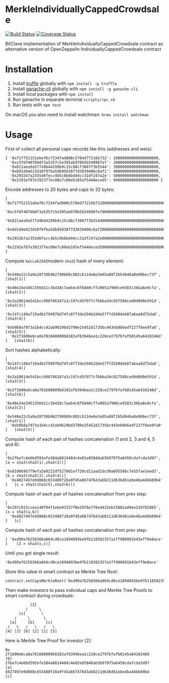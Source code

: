 # MerkleIndividuallyCappedCrowdsale

[![Build Status](https://travis-ci.org/bitclave/MerkleIndividuallyCappedCrowdsale.svg?branch=master)](https://travis-ci.org/bitclave/MerkleIndividuallyCappedCrowdsale)
[![Coverage Status](https://coveralls.io/repos/github/bitclave/MerkleIndividuallyCappedCrowdsale/badge.svg)](https://coveralls.io/github/bitclave/MerkleIndividuallyCappedCrowdsale)

BitClave implementation of MerkleIndividuallyCappedCrowdsale contract as alternative version of OpenZeppelin IndividuallyCappedCrowdsale contract

# Installation

1. Install [truffle](http://truffleframework.com) globally with `npm install -g truffle`
2. Install [ganache-cli](https://github.com/trufflesuite/ganache-cli) globally with `npm install -g ganache-cli`
3. Install local packages with `npm install`
4. Run ganache in separate terminal `scripts/rpc.sh`
5. Run tests with `npm test`

On macOS you also need to install watchman: `brew install watchman`

# Usage

First of collect all personal caps records like this (addresses and weis):
```
{ '0xf17f52151ebef6c7334fad080c5704d77216b732': 10000000000000000000,
  '0xc5fdf4076b8f3a5357c5e395ab970b5b54098fef': 20000000000000000000,
  '0x821aea9a577a9b44299b9c15c88cf3087f3b5544': 30000000000000000000,
  '0x0d1d4e623d10f9fba5db95830f7d3839406c6af2': 40000000000000000000,
  '0x2932b7a2355d6fecc4b5c0b6bd44cc31df247a2e': 50000000000000000000,
  '0x2191ef87e392377ec08e7c08eb105ef5448eced5': 60000000000000000000 }
```

Encode addresses to 20 bytes and caps to 32 bytes:
```
[ '0xf17f52151ebef6c7334fad080c5704d77216b7320000000000000000000000000000000000000000000000008ac7230489e80000',
  '0xc5fdf4076b8f3a5357c5e395ab970b5b54098fef000000000000000000000000000000000000000000000001158e460913d00000',
  '0x821aea9a577a9b44299b9c15c88cf3087f3b5544000000000000000000000000000000000000000000000001a055690d9db80000',
  '0x0d1d4e623d10f9fba5db95830f7d3839406c6af20000000000000000000000000000000000000000000000022b1c8c1227a00000',
  '0x2932b7a2355d6fecc4b5c0b6bd44cc31df247a2e000000000000000000000000000000000000000000000002b5e3af16b1880000',
  '0x2191ef87e392377ec08e7c08eb105ef5448eced500000000000000000000000000000000000000000000000340aad21b3b700000' ]
```

Compute `keccak256`(modern `sha3`) hash of every element:
```
[ '0x548e22c5a9a20739b962798b09c802cb114e6e3e05a88f2b5d646a8e986ec73f',    [sha3(1)]
  '0x48e24e3451356d11c3b438c7aeb4c8fb840cffa905a7900ce9383c36ba6e9cfa',    [sha3(2)]
  '0x2a20814e541bcc998766167a1c197cd5f077cfbbba34c927588ced9d090e591d',    [sha3(3)]
  '0x147c148a719adb1f94976d74fc8ff3de294b2d4e57ffd189deb07a6aa8d75da8',    [sha3(4)]
  '0xb9b8a7973a1b4cc42ab9629bd3790e25452d1735bc443eb0b6edf227f8ee9fa8',    [sha3(5)]
  '0x2f1600e6ca0a781608009b8102af6394bea1c220ce2797bfafb0145a6410248d' ]   [sha3(6)]
```

Sort hashes alphabetically:
```
[ '0x147c148a719adb1f94976d74fc8ff3de294b2d4e57ffd189deb07a6aa8d75da8',    [sha3(4)]
  '0x2a20814e541bcc998766167a1c197cd5f077cfbbba34c927588ced9d090e591d',    [sha3(3)]
  '0x2f1600e6ca0a781608009b8102af6394bea1c220ce2797bfafb0145a6410248d',    [sha3(6)]
  '0x48e24e3451356d11c3b438c7aeb4c8fb840cffa905a7900ce9383c36ba6e9cfa',    [sha3(2)]
  '0x548e22c5a9a20739b962798b09c802cb114e6e3e05a88f2b5d646a8e986ec73f',    [sha3(1)]
  '0xb9b8a7973a1b4cc42ab9629bd3790e25452d1735bc443eb0b6edf227f8ee9fa8' ]   [sha3(5)]
```

Compute hash of each pair of hashes concatenation (1 and 2, 3 and 4, 5 and 6):
```
[ '0x2fbe7c4e6bd592efa384a081448dc4e02e85848ab5b97975a6450cdafcda3d97',    [a = sha3(sha3(1),sha3(2))]
  '0x8190b9b779efa3e0222df527801ef720cd11aad2dcd9a695586c7e55fae1eed3',    [b = sha3(sha3(3),sha3(4))]
  '0x4827497e9d868c653480f28a9f45a66747643ab8211d636d61ebe4ba44bb89b4' ]   [c = sha3(sha3(5),sha3(6))]
```

Compute hash of each pair of hashes concatenation from prev step:
```
[ '0x297c015ccea140f94f1ebe91557f0e2970a7f0a4432eb15882a49ee226f02865',    [x = sha3(a,b)]
  '0x4827497e9d868c653480f28a9f45a66747643ab8211d636d61ebe4ba44bb89b4' ]   [c]
```

Compute hash of each pair of hashes concatenation from prev step:
```
[ '0xd99a76256566a864cd0ce1894893be9fb118582357a1ff900991b43eff9e8ace' ]    [Z = sha3(x,c)]
```

Until you got single result:
```
'0xd99a76256566a864cd0ce1894893be9fb118582357a1ff900991b43eff9e8ace'
```

Store this value in smart contract as Merkle Tree Root:
```
contract.setCapsMerkleRoot('0xd99a76256566a864cd0ce1894893be9fb118582357a1ff900991b43eff9e8ace')
```

Then make investors to pass individual caps and Merkle Tree Proofs to smart contract during crowdsale:
```
           [Z]
         /     \
      [x]       \
    /     \      \
  [a]     [b]     [c]
 /   \   /   \   /   \
[4] [3] [6] [2] [1] [5]
```

Here is Merkle Tree Proof for investor [2]:
```
0x
2f1600e6ca0a781608009b8102af6394bea1c220ce2797bfafb0145a6410248d    [6]
2fbe7c4e6bd592efa384a081448dc4e02e85848ab5b97975a6450cdafcda3d97    [a]
4827497e9d868c653480f28a9f45a66747643ab8211d636d61ebe4ba44bb89b4    [c]
```
